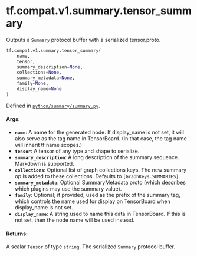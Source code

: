 <div itemscope itemtype="http://developers.google.com/ReferenceObject">
<meta itemprop="name" content="tf.compat.v1.summary.tensor_summary" />
<meta itemprop="path" content="Stable" />
</div>

# tf.compat.v1.summary.tensor_summary

Outputs a `Summary` protocol buffer with a serialized tensor.proto.

``` python
tf.compat.v1.summary.tensor_summary(
    name,
    tensor,
    summary_description=None,
    collections=None,
    summary_metadata=None,
    family=None,
    display_name=None
)
```



Defined in [`python/summary/summary.py`](/code/stable/tensorflow/python/summary/summary.py).

<!-- Placeholder for "Used in" -->


#### Args:


* <b>`name`</b>: A name for the generated node. If display_name is not set, it will
  also serve as the tag name in TensorBoard. (In that case, the tag
  name will inherit tf name scopes.)
* <b>`tensor`</b>: A tensor of any type and shape to serialize.
* <b>`summary_description`</b>: A long description of the summary sequence. Markdown
  is supported.
* <b>`collections`</b>: Optional list of graph collections keys. The new summary op is
  added to these collections. Defaults to `[GraphKeys.SUMMARIES]`.
* <b>`summary_metadata`</b>: Optional SummaryMetadata proto (which describes which
  plugins may use the summary value).
* <b>`family`</b>: Optional; if provided, used as the prefix of the summary tag,
  which controls the name used for display on TensorBoard when
  display_name is not set.
* <b>`display_name`</b>: A string used to name this data in TensorBoard. If this is
  not set, then the node name will be used instead.


#### Returns:

A scalar `Tensor` of type `string`. The serialized `Summary` protocol
buffer.
